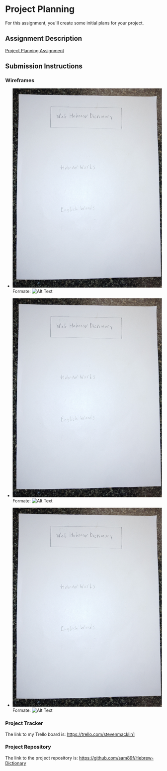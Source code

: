 # Project Planning
For this assignment, you'll create some initial plans for your project.

## Assignment Description
[Project Planning Assignment](https://education.launchcode.org/liftoff/modules/assignments/project-planning)

## Submission Instructions

### Wireframes

* ![Home page](https://github.com/sam89f/liftoff-assignments/blob/master/20191026_002948.jpg)
Formate: ![Alt Text](url)

* ![Home page](https://github.com/sam89f/liftoff-assignments/blob/master/20191026_002948.jpg)
Formate: ![Alt Text](url)

* ![Home page](https://github.com/sam89f/liftoff-assignments/blob/master/20191026_002948.jpg)
Formate: ![Alt Text](url)

### Project Tracker

The link to my Trello board is: https://trello.com/stevenmacklin1

### Project Repository

The link to the project repository is: https://github.com/sam89f/Hebrew-Dictionary
